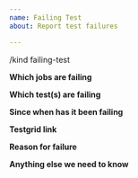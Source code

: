 ```yaml
---
name: Failing Test
about: Report test failures

---
```


<!-- Please only use this template for submitting reports about failing tests -->

/kind failing-test

**Which jobs are failing**

**Which test(s) are failing**

**Since when has it been failing**

**Testgrid link**

**Reason for failure**

**Anything else we need to know**